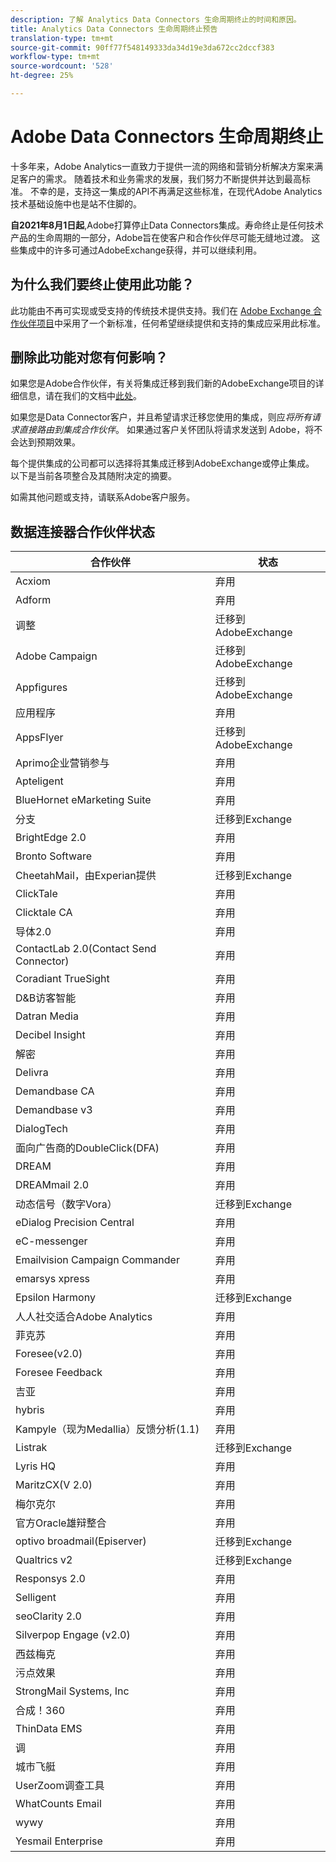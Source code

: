 ```yaml
---
description: 了解 Analytics Data Connectors 生命周期终止的时间和原因。
title: Analytics Data Connectors 生命周期终止预告
translation-type: tm+mt
source-git-commit: 90ff77f548149333da34d19e3da672cc2dccf383
workflow-type: tm+mt
source-wordcount: '528'
ht-degree: 25%

---
```



# Adobe Data Connectors 生命周期终止

十多年来，Adobe Analytics一直致力于提供一流的网络和营销分析解决方案来满足客户的需求。 随着技术和业务需求的发展，我们努力不断提供并达到最高标准。  不幸的是，支持这一集成的API不再满足这些标准，在现代Adobe Analytics技术基础设施中也是站不住脚的。

**自2021年8月1日起**,Adobe打算停止Data Connectors集成。寿命终止是任何技术产品的生命周期的一部分，Adobe旨在使客户和合作伙伴尽可能无缝地过渡。 这些集成中的许多可通过AdobeExchange获得，并可以继续利用。

## 为什么我们要终止使用此功能？

此功能由不再可实现或受支持的传统技术提供支持。我们在 [Adobe Exchange 合作伙伴项目](https://partners.adobe.com/exchangeprogram/experiencecloud)中采用了一个新标准，任何希望继续提供和支持的集成应采用此标准。

## 删除此功能对您有何影响？

如果您是Adobe合作伙伴，有关将集成迁移到我们新的AdobeExchange项目的详细信息，请在我们的文档中[此处](https://adobeexchangeec.zendesk.com/hc/zh-cn/articles/360003867071-Adobe-Analytics-Integration-Tools)。

如果您是Data Connector客户，并且希望请求迁移您使用的集成，则应&#x200B;*将所有请求直接路由到集成合作伙伴*。 如果通过客户关怀团队将请求发送到 Adobe，将不会达到预期效果。

每个提供集成的公司都可以选择将其集成迁移到AdobeExchange或停止集成。 以下是当前各项整合及其随附决定的摘要。

如需其他问题或支持，请联系Adobe客户服务。

## 数据连接器合作伙伴状态

| 合作伙伴 | 状态 |
| --- | --- |
| Acxiom | 弃用 |
| Adform | 弃用 |
| 调整 | 迁移到AdobeExchange |
| Adobe Campaign | 迁移到AdobeExchange |
| Appfigures | 迁移到AdobeExchange |
| 应用程序 | 弃用 |
| AppsFlyer | 迁移到AdobeExchange |
| Aprimo企业营销参与 | 弃用 |
| Apteligent | 弃用 |
| BlueHornet eMarketing Suite | 弃用 |
| 分支 | 迁移到Exchange |
| BrightEdge 2.0 | 弃用 |
| Bronto Software | 弃用 |
| CheetahMail，由Experian提供 | 迁移到Exchange |
| ClickTale | 弃用 |
| Clicktale CA | 弃用 |
| 导体2.0 | 弃用 |
| ContactLab 2.0(Contact Send Connector) | 弃用 |
| Coradiant TrueSight | 弃用 |
| D&amp;B访客智能 | 弃用 |
| Datran Media | 弃用 |
| Decibel Insight | 弃用 |
| 解密 | 弃用 |
| Delivra | 弃用 |
| Demandbase CA | 弃用 |
| Demandbase v3 | 弃用 |
| DialogTech | 弃用 |
| 面向广告商的DoubleClick(DFA) | 弃用 |
| DREAM | 弃用 |
| DREAMmail 2.0 | 弃用 |
| 动态信号（数字Vora） | 迁移到Exchange |
| eDialog Precision Central | 弃用 |
| eC-messenger | 弃用 |
| Emailvision Campaign Commander | 弃用 |
| emarsys xpress | 弃用 |
| Epsilon Harmony | 迁移到Exchange |
| 人人社交适合Adobe Analytics | 弃用 |
| 菲克苏 | 弃用 |
| Foresee(v2.0) | 弃用 |
| Foresee Feedback | 弃用 |
| 吉亚 | 弃用 |
| hybris | 弃用 |
| Kampyle（现为Medallia）反馈分析(1.1) | 弃用 |
| Listrak | 迁移到Exchange |
| Lyris HQ | 弃用 |
| MaritzCX(V 2.0) | 弃用 |
| 梅尔克尔 | 弃用 |
| 官方Oracle雄辩整合 | 弃用 |
| optivo broadmail(Episerver) | 迁移到Exchange |
| Qualtrics v2 | 迁移到Exchange |
| Responsys 2.0 | 弃用 |
| Selligent | 弃用 |
| seoClarity 2.0 | 弃用 |
| Silverpop Engage (v2.0) | 弃用 |
| 西兹梅克 | 弃用 |
| 污点效果 | 弃用 |
| StrongMail Systems, Inc | 弃用 |
| 合成！360 | 弃用 |
| ThinData EMS | 弃用 |
| 调 | 弃用 |
| 城市飞艇 | 弃用 |
| UserZoom调查工具 | 弃用 |
| WhatCounts Email | 弃用 |
| wywy | 弃用 |
| Yesmail Enterprise | 弃用 |
